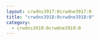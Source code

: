 ```yaml
---
layout: crwdns3917:0crwdne3917:0
title: "crwdns3918:0crwdne3918:0"
category:
  - crwdns3919:0crwdne3919:0
---
```

